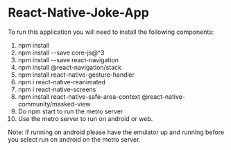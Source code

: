 # React-Native-Joke-App

To run this application you will need to install the following components:

1) npm install 
2) npm install --save core-js@^3
3) npm install --save react-navigation
4) npm install @react-navigation/stack
5) npm install react-native-gesture-handler
6) npm i react-native-reanimated
7) npm i react-native-screens
8) npm install react-native-safe-area-context @react-native-community/masked-view
9) Do npm start to run the metro server
10) Use the metro server to run on android or web.

Note: If running on android please have the emulator up and running before you select run on android on the metro server.
